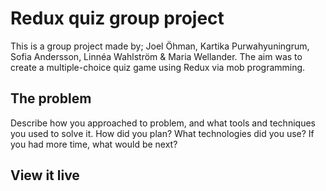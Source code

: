 # Redux quiz group project

This is a group project made by; Joel Öhman, Kartika Purwahyuningrum, Sofia Andersson, Linnéa Wahlström & Maria Wellander. The aim was to create a multiple-choice quiz game using Redux via mob programming.

## The problem

Describe how you approached to problem, and what tools and techniques you used to solve it. How did you plan? What technologies did you use? If you had more time, what would be next?

## View it live
